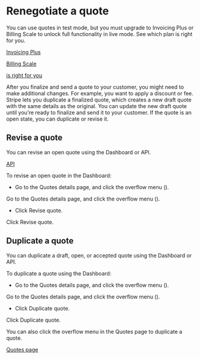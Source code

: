 # Renegotiate a quote

You can use quotes in test mode, but you must upgrade to Invoicing Plus or Billing Scale to unlock full functionality in live mode. See which plan is right for you.

[Invoicing Plus](https://stripe.com/invoicing/pricing)

[Billing Scale](https://stripe.com/billing/pricing)

[is right for you](https://support.stripe.com/questions/how-to-access-quotes)

After you finalize and send a quote to your customer, you might need to make additional changes. For example, you want to apply a discount or fee. Stripe lets you duplicate a finalized quote, which creates a new draft quote with the same details as the original. You can update the new draft quote until ​​you’re ready to finalize and send it to your customer. If the quote is an open state, you can duplicate or revise it.

## Revise a quote

You can revise an open quote using the Dashboard or API.

[API](/api/quotes)

To revise an open quote in the Dashboard:

- Go to the Quotes details page, and click the overflow menu ().

Go to the Quotes details page, and click the overflow menu ().

- Click Revise quote.

Click Revise quote.

## Duplicate a quote

You can duplicate a draft, open, or accepted quote using the Dashboard or API.

To duplicate a quote using the Dashboard:

- Go to the Quotes details page, and click the overflow menu ().

Go to the Quotes details page, and click the overflow menu ().

- Click Duplicate quote.

Click Duplicate quote.

You can also click the overflow menu in the Quotes page to duplicate a quote.

[Quotes page](https://dashboard.stripe.com/test/quotes)
